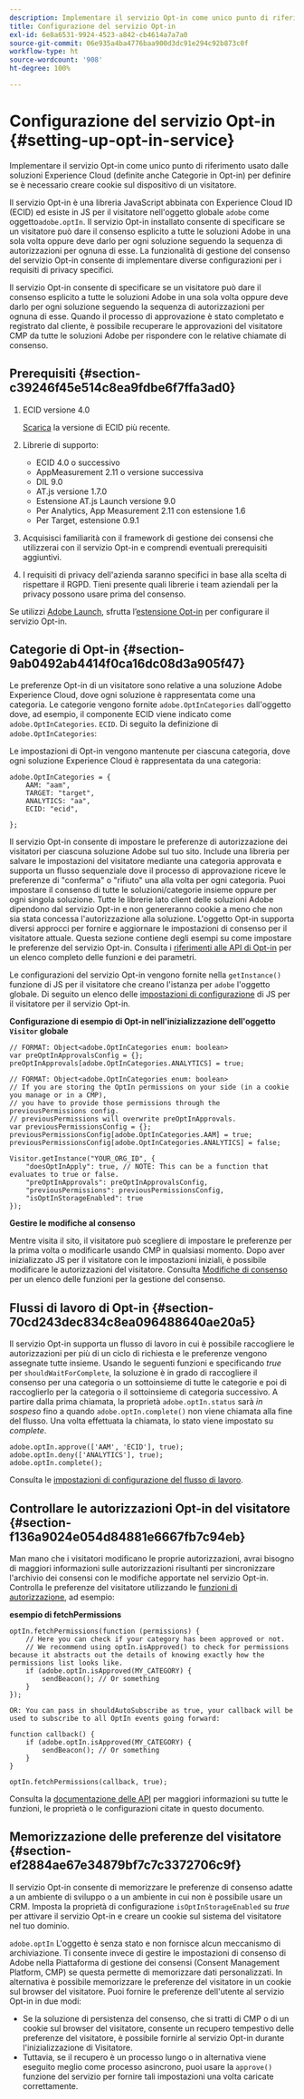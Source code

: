 ```yaml
---
description: Implementare il servizio Opt-in come unico punto di riferimento usato dalle soluzioni Experience Cloud (definite anche Categorie in Opt-in) per definire se è necessario creare cookie sul dispositivo di un visitatore.
title: Configurazione del servizio Opt-in
exl-id: 6e8a6531-9924-4523-a842-cb4614a7a7a0
source-git-commit: 06e935a4ba4776baa900d3dc91e294c92b873c0f
workflow-type: ht
source-wordcount: '908'
ht-degree: 100%

---
```


# Configurazione del servizio Opt-in {#setting-up-opt-in-service}

Implementare il servizio Opt-in come unico punto di riferimento usato dalle soluzioni Experience Cloud (definite anche Categorie in Opt-in) per definire se è necessario creare cookie sul dispositivo di un visitatore.

Il servizio Opt-in è una libreria JavaScript abbinata con Experience Cloud ID (ECID) ed esiste in JS per il visitatore nell&#39;oggetto globale `adobe` come oggetto`adobe.optIn`. Il servizio Opt-in installato consente di specificare se un visitatore può dare il consenso esplicito a tutte le soluzioni Adobe in una sola volta oppure deve darlo per ogni soluzione seguendo la sequenza di autorizzazioni per ognuna di esse. La funzionalità di gestione del consenso del servizio Opt-in consente di implementare diverse configurazioni per i requisiti di privacy specifici.

Il servizio Opt-in consente di specificare se un visitatore può dare il consenso esplicito a tutte le soluzioni Adobe in una sola volta oppure deve darlo per ogni soluzione seguendo la sequenza di autorizzazioni per ognuna di esse. Quando il processo di approvazione è stato completato e registrato dal cliente, è possibile recuperare le approvazioni del visitatore CMP da tutte le soluzioni Adobe per rispondere con le relative chiamate di consenso.

## Prerequisiti {#section-c39246f45e514c8ea9fdbe6f7ffa3ad0}

1. ECID versione 4.0

   [Scarica](https://github.com/Adobe-Marketing-Cloud/id-service/releases) la versione di ECID più recente.

1. Librerie di supporto:

   * ECID 4.0 o successivo
   * AppMeasurement 2.11 o versione successiva
   * DIL 9.0
   * AT.js versione 1.7.0
   * Estensione AT.js Launch versione 9.0
   * Per Analytics, App Measurement 2.11 con estensione 1.6
   * Per Target, estensione 0.9.1

1. Acquisisci familiarità con il framework di gestione dei consensi che utilizzerai con il servizio Opt-in e comprendi eventuali prerequisiti aggiuntivi.

   <!--
   For IAB, see here for additional pre-reqs.
   -->

1. I requisiti di privacy dell&#39;azienda saranno specifici in base alla scelta di rispettare il RGPD. Tieni presente quali librerie i team aziendali per la privacy possono usare prima del consenso.

Se utilizzi [Adobe Launch](https://experienceleague.adobe.com/docs/launch/using/home.html?lang=it), sfrutta l’[estensione Opt-in](../../implementation-guides/opt-in-service/launch.md) per configurare il servizio Opt-in.

## Categorie di Opt-in {#section-9ab0492ab4414f0ca16dc08d3a905f47}

Le preferenze Opt-in di un visitatore sono relative a una soluzione Adobe Experience Cloud, dove ogni soluzione è rappresentata come una categoria. Le categorie vengono fornite `adobe.OptInCategories` dall&#39;oggetto dove, ad esempio, il componente ECID viene indicato come `adobe.OptInCategories`. `ECID`. Di seguito la definizione di `adobe.OptInCategories`:

Le impostazioni di Opt-in vengono mantenute per ciascuna categoria, dove ogni soluzione Experience Cloud è rappresentata da una categoria:

```
adobe.OptInCategories = { 
    AAM: "aam", 
    TARGET: "target",  
    ANALYTICS: "aa", 
    ECID: "ecid", 
     
};
```

Il servizio Opt-in consente di impostare le preferenze di autorizzazione dei visitatori per ciascuna soluzione Adobe sul tuo sito. Include una libreria per salvare le impostazioni del visitatore mediante una categoria approvata e supporta un flusso sequenziale dove il processo di approvazione riceve le preferenze di &quot;conferma&quot; o &quot;rifiuto&quot; una alla volta per ogni categoria. Puoi impostare il consenso di tutte le soluzioni/categorie insieme oppure per ogni singola soluzione. 
Tutte le librerie lato client delle soluzioni Adobe dipendono dal servizio Opt-in e non genereranno cookie a meno che non sia stata concessa l&#39;autorizzazione alla soluzione. L&#39;oggetto Opt-in supporta diversi approcci per fornire e aggiornare le impostazioni di consenso per il visitatore attuale. Questa sezione contiene degli esempi su come impostare le preferenze del servizio Opt-in. Consulta i [riferimenti alle API di Opt-in](../../implementation-guides/opt-in-service/api.md#reference-4f30152333dd4990ab10c1b8b82fc867) per un elenco completo delle funzioni e dei parametri.

Le configurazioni del servizio Opt-in vengono fornite nella `getInstance()` funzione di JS per il visitatore che creano l&#39;istanza per `adobe` l&#39;oggetto globale. Di seguito un elenco delle [impostazioni di configurazione](../../implementation-guides/opt-in-service/api.md#section-d66018342baf401389f248bb381becbf) di JS per il visitatore per il servizio Opt-in.

**Configurazione di esempio di Opt-in nell&#39;inizializzazione dell&#39;oggetto `Visitor` globale**

```
// FORMAT: Object<adobe.OptInCategories enum: boolean> 
var preOptInApprovalsConfig = {}; 
preOptInApprovals[adobe.OptInCategories.ANALYTICS] = true; 
  
// FORMAT: Object<adobe.OptInCategories enum: boolean> 
// If you are storing the OptIn permissions on your side (in a cookie you manage or in a CMP), 
// you have to provide those permissions through the previousPermissions config. 
// previousPermissions will overwrite preOptInApprovals. 
var previousPermissionsConfig = {}; 
previousPermissionsConfig[adobe.OptInCategories.AAM] = true; 
previousPermissionsConfig[adobe.OptInCategories.ANALYTICS] = false; 
  
Visitor.getInstance("YOUR_ORG_ID", { 
    "doesOptInApply": true, // NOTE: This can be a function that evaluates to true or false. 
    "preOptInApprovals": preOptInApprovalsConfig, 
    "previousPermissions": previousPermissionsConfig, 
    "isOptInStorageEnabled": true 
});
```

**Gestire le modifiche al consenso**

Mentre visita il sito, il visitatore può scegliere di impostare le preferenze per la prima volta o modificarle usando CMP in qualsiasi momento. Dopo aver inizializzato JS per il visitatore con le impostazioni iniziali, è possibile modificare le autorizzazioni del visitatore. Consulta [Modifiche di consenso](../../implementation-guides/opt-in-service/api.md#section-c3d85403ff0d4394bd775c39f3d001fc) per un elenco delle funzioni per la gestione del consenso.

<!--
<p> *** <b>sample code block </b>*** </p>
-->

## Flussi di lavoro di Opt-in {#section-70cd243dec834c8ea096488640ae20a5}

Il servizio Opt-in supporta un flusso di lavoro in cui è possibile raccogliere le autorizzazioni per più di un ciclo di richiesta e le preferenze vengono assegnate tutte insieme. Usando le seguenti funzioni e specificando *true* per `shouldWaitForComplete`, la soluzione è in grado di raccogliere il consenso per una categoria o un sottoinsieme di tutte le categorie e poi di raccoglierlo per la categoria o il sottoinsieme di categoria successivo. A partire dalla prima chiamata, la proprietà `adobe.optIn.status` sarà *in sospeso* fino a quando `adobe.optIn.complete()` non viene chiamata alla fine del flusso. Una volta effettuata la chiamata, lo stato viene impostato su *complete*.

```
adobe.optIn.approve(['AAM', 'ECID'], true); 
adobe.optIn.deny(['ANALYTICS'], true); 
adobe.optIn.complete();
```

Consulta le [impostazioni di configurazione del flusso di lavoro](../../implementation-guides/opt-in-service/api.md#section-2c5adfa5459c4e72b96d2693123a53c2).

## Controllare le autorizzazioni Opt-in del visitatore {#section-f136a9024e054d84881e6667fb7c94eb}

Man mano che i visitatori modificano le proprie autorizzazioni, avrai bisogno di maggiori informazioni sulle autorizzazioni risultanti per sincronizzare l&#39;archivio dei consensi con le modifiche apportate nel servizio Opt-in. Controlla le preferenze del visitatore utilizzando le [funzioni di autorizzazione](../../implementation-guides/opt-in-service/api.md#section-7fe57279b5b44b4f8fe47e336df60155), ad esempio:

**esempio di fetchPermissions**

```
optIn.fetchPermissions(function (permissions) { 
    // Here you can check if your category has been approved or not. 
    // We recommend using optIn.isApproved() to check for permissions because it abstracts out the details of knowing exactly how the permissions list looks like. 
    if (adobe.optIn.isApproved(MY_CATEGORY) { 
        sendBeacon(); // Or something 
    } 
});

OR: You can pass in shouldAutoSubscribe as true, your callback will be used to subscribe to all OptIn events going forward:

function callback() { 
    if (adobe.optIn.isApproved(MY_CATEGORY) { 
        sendBeacon(); // Or something 
    } 
}

optIn.fetchPermissions(callback, true);
```

Consulta la [documentazione delle API](../../implementation-guides/opt-in-service/api.md#reference-4f30152333dd4990ab10c1b8b82fc867) per maggiori informazioni su tutte le funzioni, le proprietà o le configurazioni citate in questo documento.

## Memorizzazione delle preferenze del visitatore {#section-ef2884ae67e34879bf7c7c3372706c9f}

Il servizio Opt-in consente di memorizzare le preferenze di consenso adatte a un ambiente di sviluppo o a un ambiente in cui non è possibile usare un CRM. Imposta la proprietà di configurazione `isOptInStorageEnabled` su *true* per attivare il servizio Opt-in e creare un cookie sul sistema del visitatore nel tuo dominio.

`adobe.optIn` L&#39;oggetto è senza stato e non fornisce alcun meccanismo di archiviazione. Ti consente invece di gestire le impostazioni di consenso di Adobe nella Piattaforma di gestione dei consensi (Consent Management Platform, CMP) se questa permette di memorizzare dati personalizzati. In alternativa è possibile memorizzare le preferenze del visitatore in un cookie sul browser del visitatore. Puoi fornire le preferenze dell&#39;utente al servizio Opt-in in due modi:

* Se la soluzione di persistenza del consenso, che si tratti di CMP o di un cookie sul browser del visitatore, consente un recupero tempestivo delle preferenze del visitatore, è possibile fornirle al servizio Opt-in durante l&#39;inizializzazione di Visitatore.
* Tuttavia, se il recupero è un processo lungo o in alternativa viene eseguito meglio come processo asincrono, puoi usare la `approve()` funzione del servizio per fornire tali impostazioni una volta caricate correttamente.
